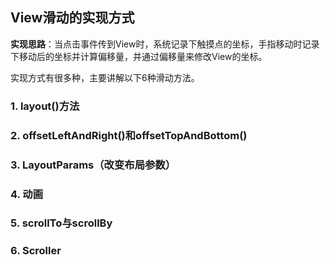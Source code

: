 ## View滑动的实现方式

**实现思路**：当点击事件传到View时，系统记录下触摸点的坐标，手指移动时记录下移动后的坐标并计算偏移量，并通过偏移量来修改View的坐标。

实现方式有很多种，主要讲解以下6种滑动方法。

### 1. layout()方法

### 2. offsetLeftAndRight()和offsetTopAndBottom()

### 3. LayoutParams（改变布局参数）

### 4. 动画

### 5. scrollTo与scrollBy

### 6. Scroller

